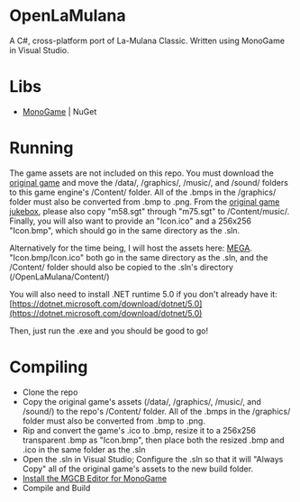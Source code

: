 # OpenLaMulana
A C#, cross-platform port of La-Mulana Classic. Written using MonoGame in Visual Studio.

# Libs
- [MonoGame](https://www.monogame.net/) | NuGet

# Running
The game assets are not included on this repo. You must download the [original game](https://archive.org/details/La-Mulana) and move the /data/, /graphics/, /music/, and /sound/ folders to this game engine's /Content/ folder. All of the .bmps in the /graphics/ folder must also be converted from .bmp to .png. From the [original game jukebox](https://archive.org/details/la-mulana-jukebox), please also copy "m58.sgt" through "m75.sgt" to /Content/music/. Finally, you will also want to provide an "Icon.ico" and a 256x256 "Icon.bmp", which should go in the same directory as the .sln.

Alternatively for the time being, I will host the assets here: [MEGA](https://mega.nz/file/HHA0BTJK#2sbqV0yLgfJmEAh9fiqkcVKz7pmcCL4oHzSCqHSQaKc). "Icon.bmp/Icon.ico" both go in the same directory as the .sln, and the /Content/ folder should also be copied to the .sln's directory (/OpenLaMulana/Content/)

You will also need to install .NET runtime 5.0 if you don't already have it: [https://dotnet.microsoft.com/download/dotnet/5.0](https://dotnet.microsoft.com/download/dotnet/5.0)

Then, just run the .exe and you should be good to go!

# Compiling
- Clone the repo
- Copy the original game's assets (/data/, /graphics/, /music/, and /sound/) to the repo's /Content/ folder. All of the .bmps in the /graphics/ folder must also be converted from .bmp to .png.
- Rip and convert the game's .ico to .bmp, resize it to a 256x256 transparent .bmp as "Icon.bmp", then place both the resized .bmp and .ico in the same folder as the .sln
- Open the .sln in Visual Studio; Configure the .sln so that it will "Always Copy" all of the original game's assets to the new build folder.
- [Install the MGCB Editor for MonoGame](https://docs.monogame.net/articles/getting_started/1_setting_up_your_development_environment_windows.html#install-mgcb-editor)
- Compile and Build
